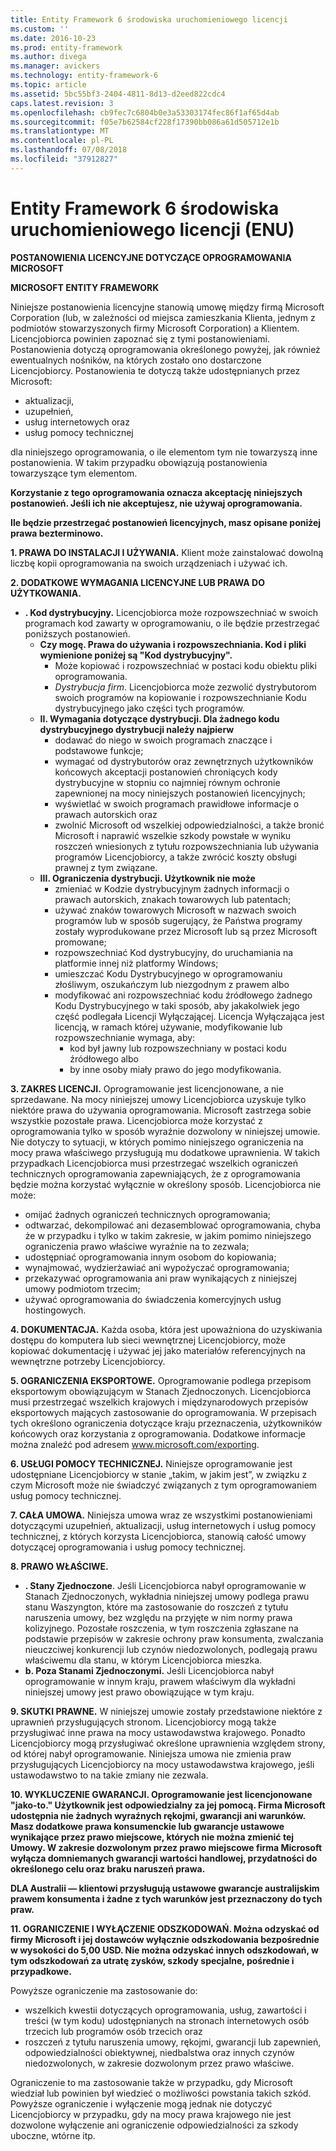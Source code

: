 ```yaml
---
title: Entity Framework 6 środowiska uruchomieniowego licencji
ms.custom: ''
ms.date: 2016-10-23
ms.prod: entity-framework
ms.author: divega
ms.manager: avickers
ms.technology: entity-framework-6
ms.topic: article
ms.assetid: 5bc55bf3-2404-4811-8d13-d2eed822cdc4
caps.latest.revision: 3
ms.openlocfilehash: cb9fec7c6804b0e3a53303174fec86f1af65d4ab
ms.sourcegitcommit: f05e7b62584cf228f17390bb086a61d505712e1b
ms.translationtype: MT
ms.contentlocale: pl-PL
ms.lasthandoff: 07/08/2018
ms.locfileid: "37912827"
---
```

# <a name="entity-framework-6-runtime-license-enu"></a>Entity Framework 6 środowiska uruchomieniowego licencji (ENU)
**POSTANOWIENIA LICENCYJNE DOTYCZĄCE OPROGRAMOWANIA MICROSOFT**

**MICROSOFT ENTITY FRAMEWORK**

Niniejsze postanowienia licencyjne stanowią umowę między firmą Microsoft Corporation (lub, w zależności od miejsca zamieszkania Klienta, jednym z podmiotów stowarzyszonych firmy Microsoft Corporation) a Klientem. Licencjobiorca powinien zapoznać się z tymi postanowieniami. Postanowienia dotyczą oprogramowania określonego powyżej, jak również ewentualnych nośników, na których zostało ono dostarczone Licencjobiorcy. Postanowienia te dotyczą także udostępnianych przez Microsoft:

-   aktualizacji,
-   uzupełnień,
-   usług internetowych oraz
-   usług pomocy technicznej

dla niniejszego oprogramowania, o ile elementom tym nie towarzyszą inne postanowienia. W takim przypadku obowiązują postanowienia towarzyszące tym elementom.

**Korzystanie z tego oprogramowania oznacza akceptację niniejszych postanowień. Jeśli ich nie akceptujesz, nie używaj oprogramowania.**

**Ile będzie przestrzegać postanowień licencyjnych, masz opisane poniżej prawa bezterminowo.**

**1.    PRAWA DO INSTALACJI I UŻYWANIA.** Klient może zainstalować dowolną liczbę kopii oprogramowania na swoich urządzeniach i używać ich.

**2.    DODATKOWE WYMAGANIA LICENCYJNE LUB PRAWA DO UŻYTKOWANIA.**

-   **.    Kod dystrybucyjny.** Licencjobiorca może rozpowszechniać w swoich programach kod zawarty w oprogramowaniu, o ile będzie przestrzegać poniższych postanowień.
    -   **Czy mogę.      Prawa do używania i rozpowszechniania. Kod i pliki wymienione poniżej są "Kod dystrybucyjny".**
        -   Może kopiować i rozpowszechniać w postaci kodu obiektu pliki oprogramowania.
        -   *Dystrybucja firm*. Licencjobiorca może zezwolić dystrybutorom swoich programów na kopiowanie i rozpowszechnianie Kodu dystrybucyjnego jako części tych programów.
    -   **II.    Wymagania dotyczące dystrybucji. Dla żadnego kodu dystrybucyjnego dystrybucji należy najpierw**
        -   dodawać do niego w swoich programach znaczące i podstawowe funkcje;
        -   wymagać od dystrybutorów oraz zewnętrznych użytkowników końcowych akceptacji postanowień chroniących kody dystrybucyjne w stopniu co najmniej równym ochronie zapewnionej na mocy niniejszych postanowień licencyjnych;
        -   wyświetlać w swoich programach prawidłowe informacje o prawach autorskich oraz
        -   zwolnić Microsoft od wszelkiej odpowiedzialności, a także bronić Microsoft i naprawić wszelkie szkody powstałe w wyniku roszczeń wniesionych z tytułu rozpowszechniania lub używania programów Licencjobiorcy, a także zwrócić koszty obsługi prawnej z tym związane.
    -   **III.   Ograniczenia dystrybucji. Użytkownik nie może**
        -   zmieniać w Kodzie dystrybucyjnym żadnych informacji o prawach autorskich, znakach towarowych lub patentach;
        -   używać znaków towarowych Microsoft w nazwach swoich programów lub w sposób sugerujący, że Państwa programy zostały wyprodukowane przez Microsoft lub są przez Microsoft promowane;
        -   rozpowszechniać Kod dystrybucyjny, do uruchamiania na platformie innej niż platformy Windows;
        -   umieszczać Kodu Dystrybucyjnego w oprogramowaniu złośliwym, oszukańczym lub niezgodnym z prawem albo
        -   modyfikować ani rozpowszechniać kodu źródłowego żadnego Kodu Dystrybucyjnego w taki sposób, aby jakakolwiek jego część podlegała Licencji Wyłączającej. Licencja Wyłączająca jest licencją, w ramach której używanie, modyfikowanie lub rozpowszechnianie wymaga, aby:
            -   kod był jawny lub rozpowszechniany w postaci kodu źródłowego albo
            -   by inne osoby miały prawo do jego modyfikowania.

**3.    ZAKRES LICENCJI.** Oprogramowanie jest licencjonowane, a nie sprzedawane. Na mocy niniejszej umowy Licencjobiorca uzyskuje tylko niektóre prawa do używania oprogramowania. Microsoft zastrzega sobie wszystkie pozostałe prawa. Licencjobiorca może korzystać z oprogramowania tylko w sposób wyraźnie dozwolony w niniejszej umowie. Nie dotyczy to sytuacji, w których pomimo niniejszego ograniczenia na mocy prawa właściwego przysługują mu dodatkowe uprawnienia. W takich przypadkach Licencjobiorca musi przestrzegać wszelkich ograniczeń technicznych oprogramowania zapewniających, że z oprogramowania będzie można korzystać wyłącznie w określony sposób. Licencjobiorca nie może:

-   omijać żadnych ograniczeń technicznych oprogramowania;
-   odtwarzać, dekompilować ani dezasemblować oprogramowania, chyba że w przypadku i tylko w takim zakresie, w jakim pomimo niniejszego ograniczenia prawo właściwe wyraźnie na to zezwala;
-   udostępniać oprogramowania innym osobom do kopiowania;
-   wynajmować, wydzierżawiać ani wypożyczać oprogramowania;
-   przekazywać oprogramowania ani praw wynikających z niniejszej umowy podmiotom trzecim;
-   używać oprogramowania do świadczenia komercyjnych usług hostingowych.

**4.    DOKUMENTACJA.** Każda osoba, która jest upoważniona do uzyskiwania dostępu do komputera lub sieci wewnętrznej Licencjobiorcy, może kopiować dokumentację i używać jej jako materiałów referencyjnych na wewnętrzne potrzeby Licencjobiorcy.

**5.    OGRANICZENIA EKSPORTOWE.** Oprogramowanie podlega przepisom eksportowym obowiązującym w Stanach Zjednoczonych. Licencjobiorca musi przestrzegać wszelkich krajowych i międzynarodowych przepisów eksportowych mających zastosowanie do oprogramowania. W przepisach tych określono ograniczenia dotyczące kraju przeznaczenia, użytkowników końcowych oraz korzystania z oprogramowania. Dodatkowe informacje można znaleźć pod adresem www.microsoft.com/exporting.

**6.    USŁUGI POMOCY TECHNICZNEJ.** Niniejsze oprogramowanie jest udostępniane Licencjobiorcy w stanie „takim, w jakim jest”, w związku z czym Microsoft może nie świadczyć związanych z tym oprogramowaniem usług pomocy technicznej.

**7.    CAŁA UMOWA.** Niniejsza umowa wraz ze wszystkimi postanowieniami dotyczącymi uzupełnień, aktualizacji, usług internetowych i usług pomocy technicznej, z których korzysta Licencjobiorca, stanowią całość umowy dotyczącej oprogramowania i usług pomocy technicznej.

**8.    PRAWO WŁAŚCIWE.**

-   **.    Stany Zjednoczone**. Jeśli Licencjobiorca nabył oprogramowanie w Stanach Zjednoczonych, wykładnia niniejszej umowy podlega prawu stanu Waszyngton, które ma zastosowanie do roszczeń z tytułu naruszenia umowy, bez względu na przyjęte w nim normy prawa kolizyjnego. Pozostałe roszczenia, w tym roszczenia zgłaszane na podstawie przepisów w zakresie ochrony praw konsumenta, zwalczania nieuczciwej konkurencji lub czynów niedozwolonych, podlegają prawu właściwemu dla stanu, w którym Licencjobiorca mieszka.
-   **b.    Poza Stanami Zjednoczonymi.** Jeśli Licencjobiorca nabył oprogramowanie w innym kraju, prawem właściwym dla wykładni niniejszej umowy jest prawo obowiązujące w tym kraju.

**9.    SKUTKI PRAWNE.** W niniejszej umowie zostały przedstawione niektóre z uprawnień przysługujących stronom. Licencjobiorcy mogą także przysługiwać inne prawa na mocy ustawodawstwa krajowego. Ponadto Licencjobiorcy mogą przysługiwać określone uprawnienia względem strony, od której nabył oprogramowanie. Niniejsza umowa nie zmienia praw przysługujących Licencjobiorcy na mocy ustawodawstwa krajowego, jeśli ustawodawstwo to na takie zmiany nie zezwala.

**10.   WYKLUCZENIE GWARANCJI. Oprogramowanie jest licencjonowane "jako-to." Użytkownik jest odpowiedzialny za jej pomocą. Firma Microsoft udostępnia nie żadnych wyraźnych rękojmi, gwarancji ani warunków. Masz dodatkowe prawa konsumenckie lub gwarancje ustawowe wynikające przez prawo miejscowe, których nie można zmienić tej Umowy. W zakresie dozwolonym przez prawo miejscowe firma Microsoft wyłącza domniemanych gwarancji wartości handlowej, przydatności do określonego celu oraz braku naruszeń prawa.**

**DLA Australii — klientowi przysługują ustawowe gwarancje australijskim prawem konsumenta i żadne z tych warunków jest przeznaczony do tych praw.**

**11.   OGRANICZENIE I WYŁĄCZENIE ODSZKODOWAŃ. Można odzyskać od firmy Microsoft i jej dostawców wyłącznie odszkodowania bezpośrednie w wysokości do 5,00 USD. Nie można odzyskać innych odszkodowań, w tym odszkodowań za utratę zysków, szkody specjalne, pośrednie i przypadkowe.**

Powyższe ograniczenie ma zastosowanie do:

-   wszelkich kwestii dotyczących oprogramowania, usług, zawartości i treści (w tym kodu) udostępnianych na stronach internetowych osób trzecich lub programów osób trzecich oraz
-   roszczeń z tytułu naruszenia umowy, rękojmi, gwarancji lub zapewnień, odpowiedzialności obiektywnej, niedbalstwa oraz innych czynów niedozwolonych, w zakresie dozwolonym przez prawo właściwe.

Ograniczenie to ma zastosowanie także w przypadku, gdy Microsoft wiedział lub powinien był wiedzieć o możliwości powstania takich szkód. Powyższe ograniczenie i wyłączenie mogą jednak nie dotyczyć Licencjobiorcy w przypadku, gdy na mocy prawa krajowego nie jest dozwolone wyłączenie ani ograniczenie odpowiedzialności za szkody uboczne, wtórne itp.
